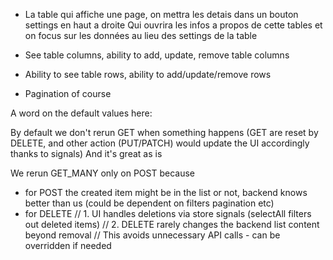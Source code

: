 - La table qui affiche une page, on mettra les detais dans un bouton settings en haut a droite
  Qui ouvrira les infos a propos de cette tables et on focus sur les données au lieu des settings de la table

- See table columns, ability to add, update, remove table columns
- Ability to see table rows, ability to add/update/remove rows
- Pagination of course

A word on the default values here:

By default we don't rerun GET when something happens
(GET are reset by DELETE, and other action (PUT/PATCH) would update the UI accordingly thanks to signals)
And it's great as is

We rerun GET_MANY only on POST because

- for POST the created item might be in the list or not, backend knows better than us
  (could be dependent on filters pagination etc)
- for DELETE
  // 1. UI handles deletions via store signals (selectAll filters out deleted items)
  // 2. DELETE rarely changes the backend list content beyond removal
  // This avoids unnecessary API calls - can be overridden if needed
